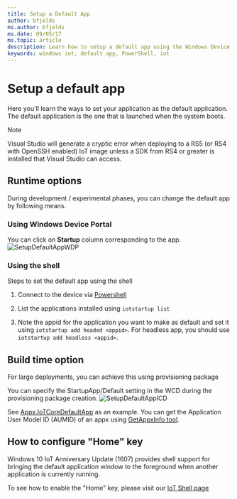 ```yaml
---
title: Setup a Default App
author: bfjelds
ms.author: bfjelds
ms.date: 09/05/17
ms.topic: article
description: Learn how to setup a default app using the Windows Device Portal or the shell.
keywords: windows iot, default app, PowerShell, iot
---
```


# Setup a default app
Here you'll learn the ways to set your application as the default application. The default application is the one that is launched when the system boots.  

> [!NOTE]
> Visual Studio will generate a cryptic error when deploying to a RS5 (or RS4 with OpenSSH enabled) IoT image unless a SDK from RS4 or greater is installed that Visual Studio can access.

## Runtime options

During development / experimental phases, you can change the default app by following means.

### Using Windows Device Portal

You can click on **Startup** column corresponding to the app.
![SetupDefaultAppWDP](../media/SetupDefaultApp/DefaultAppWDP.png)

### Using the shell

Steps to set the default app using the shell 

1. Connect to the device via [Powershell](../connect-your-device/PowerShell.md)

2. List the applications installed using `iotstartup list`

3. Note the appid for the application you want to make as default and set it using `iotstartup add headed <appid>`. For headless app, you should use `iotstartup add headless <appid>`.


## Build time option

For large deployments, you can achieve this using provisioning package

You can specify the StartupApp/Default setting in the WCD during the provisioning package creation.
![SetupDefaultAppICD](../media/SetupDefaultApp/DefaultAppICD.png)

See [Appx.IoTCoreDefaultApp](https://github.com/ms-iot/iot-adk-addonkit/tree/master/Workspace/Source-arm/Packages/Appx.IoTCoreDefaultApp/customizations.xml) as an example. You can get the Application User Model ID (AUMID) of an appx using [GetAppxInfo tool](https://github.com/ms-iot/iot-adk-addonkit/tree/master/Tools/GetAppxInfo.exe).

## How to configure "Home" key

Windows 10 IoT Anniversary Update (1607) provides shell support for bringing the default application window to the foreground when another application is currently running.

To see how to enable the "Home" key, please visit our [IoT Shell page](https://docs.microsoft.com/windows/iot-core/develop-your-app/iotcoreshell#switching-between-apps-with-hid-injection-keys)
